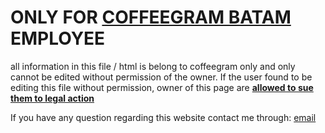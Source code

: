 # ONLY FOR [COFFEEGRAM BATAM](https://www.instagram.com/coffeegram.btm/?hl=en) EMPLOYEE
all information in this file / html is belong to coffeegram only and only cannot be edited without permission of the owner. If the user found to be editing this file without permission, owner of this page are <ins>**allowed to sue them to legal action**</ins>

If you have any question regarding this website contact me through:
[email](mailto:enriquebudiono@gmail.com)
